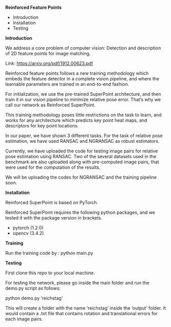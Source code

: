  **Reinforced Feature Points**

- Introduction
- Installation
- Testing

**Introduction**

We address a core problem of computer vision: Detection and description
of 2D feature points for image matching. 

Link: https://arxiv.org/pdf/1912.00623.pdf

Reinforced feature points follows a new training methodology which
embeds the feature detector in a complete vision pipeline, and where the
learnable parameters are trained in an end-to-end fashion.

For initialization, we use the pre-trained SuperPoint architecture, and
then train it in our vision pipeline to minimize relative pose error.
That’s why we call our network as Reinforced SuperPoint.

This training methodology poses little restrictions on the task to
learn, and works for any architecture which predicts key point heat
maps, and descriptors for key point
locations.

In our paper, we have shown 3 different tasks. For the task of
relative pose estimation, we have used RANSAC and NGRANSAC as robust
estimators.

Currently, we have uploaded the code for testing image pairs for
relative pose estimation using RANSAC. Two of the several datasets used
in the benchmark are also uploaded along with pre-computed image pairs,
that were used for the computation of the results.

We will be uploading the codes for NGRANSAC and the training pipeline
soon.


**Installation**

Reinforced SuperPoint is based on PyTorch.

Reinforced SuperPoint requires the following python packages, and we tested it with the
package version in brackets.

- pytorch (1.2.0)  
- opencv (3.4.2) 

**Training**

Run the training code by :
python main.py 

**Testing**

First clone this repo to your local
machine.

For testing the network, please go inside the main folder and run
the demo.py script as
follows:

python demo.py ’reichstag’

This will create a folder with the name ‘reichstag’ inside the
‘output’ folder. It would contain a .txt file that contains rotation and
translational errors for each image pairs.
